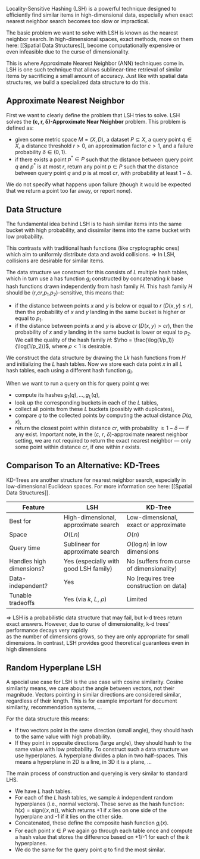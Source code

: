 Locality-Sensitive Hashing (LSH) is a powerful technique designed to efficiently find similar items in high-dimensional data, especially when exact nearest neighbor search becomes too slow or impractical. 

The basic problem we want to solve with LSH is known as the nearest neighbor search. In high-dimensional spaces, exact methods, more on them here: [[Spatial Data Structures]], become computationally expensive or even infeasible due to the curse of dimensionality.

This is where Approximate Nearest Neighbor (ANN) techniques come in. LSH is one such technique that allows sublinear-time retrieval of similar items by sacrificing a small amount of accuracy. Just like with spatial data structures, we build a specialized data structure to do this.
## Approximate Nearest Neighbor
First we want to clearly define the problem that LSH tries to solve. LSH solves the **(c, r, δ)-Approximate Near Neighbor** problem. This problem is defined as:
- given some metric space $M=(X,D)$, a dataset $P \subseteq X$, a query point $q \in X$, a distance threshold $r > 0$, an approximation factor $c> 1$, and a failure probability $\delta \in (0,1)$.
- if there exists a point $p^* \in P$ such that the distance between query point $q$ and $p^*$ is at most $r$, return any point $p \in P$ such that the distance between query point $q$ and $p$ is at most $cr$, with probability at least $1 - \delta$.  

We do not specify what happens upon failure (though it would be expected that we return a point too far away, or report none).
## Data Structure
The fundamental idea behind LSH is to hash similar items into the same bucket with high probability, and dissimilar items into the same bucket with low probability.

This contrasts with traditional hash functions (like cryptographic ones) which aim to uniformly distribute data and avoid collisions. => In LSH, collisions are desirable for similar items.

The data structure we construct for this consists of $L$ multiple hash tables, which in turn use a has function $g_i$ constructed by concatenating $k$ base hash functions drawn independently from hash family $H$. This hash family $H$ should be ($r$,$cr$,$p_1$,$p_2$)-sensitive, this means that:
- if the distance between points $x$ and $y$ is below or equal to $r$ ($D(x,y) \leq r$), then the probability of $x$ and $y$ landing in the same bucket is higher or equal to $p_1$. 
- if the distance between points $x$ and $y$ is above $cr$ ($D(x,y) > cr$), then the probability of $x$ and $y$ landing in the same bucket is lower or equal to $p_2$.
We call the quality of the hash family $H$: $\rho = \frac{\log(1/p_1)}{\log(1/p_2)}$, where $\rho < 1$ is desirable.

We construct the data structure by drawing the $Lk$ hash functions from $H$ and initializing the $L$ hash tables. Now we store each data point $x$ in all $L$ hash tables, each using a different hash function $g_i$.

When we want to run a query on this for query point $q$ we:
- compute its hashes $g_1(q), …, g_L(q)$,
- look up the corresponding buckets in each of the $L$ tables,
- collect all points from these $L$ buckets (possibly with duplicates),
- compare $q$ to the collected points by computing the actual distance $D(q, x)$,
- return the closest point within distance $cr$, with probability $\geq 1 - \delta$ — if any exist.
Important note, in the ($c$, $r$, $δ$)-approximate nearest neighbor setting, we are not required to return the exact nearest neighbor — only some point within distance $cr$, if one within $r$ exists.
## Comparison To an Alternative: KD-Trees
KD-Trees are another structure for nearest neighbor search, especially in low-dimensional Euclidean spaces. For more information see here: [[Spatial Data Structures]].

| **Feature**              | **LSH**                               | **KD-Tree**                               |
| ------------------------ | ------------------------------------- | ----------------------------------------- |
| Best for                 | High-dimensional, approximate search  | Low-dimensional, exact or approximate     |
| Space                    | $O(Ln)$                               | $O(n)$                                    |
| Query time               | Sublinear for approximate search      | $O(\log n)$ in low dimensions             |
| Handles high dimensions? | Yes (especially with good LSH family) | No (suffers from curse of dimensionality) |
| Data-independent?        | Yes                                   | No (requires tree construction on data)   |
| Tunable tradeoffs        | Yes (via $k$, $L$, $\rho$)            | Limited                                   |

=> LSH is a probabilistic data structure that may fail, but k-d trees return exact answers. However, due to curse of dimensionality, k-d trees’ performance decays very rapidly  
as the number of dimensions grows, so they are only appropriate for small dimensions. In contrast, LSH provides good theoretical guarantees even in high dimensions
## Random Hyperplane LSH
A special use case for LSH is the use case with cosine similarity. Cosine similarity means, we care about the angle between vectors, not their magnitude. Vectors pointing in similar directions are considered similar, regardless of their length. This is for example important for document similarity, recommendation systems, ...

For the data structure this means:
- If two vectors point in the same direction (small angle), they should hash to the same value with high probability.
- If they point in opposite directions (large angle), they should hash to the same value with low probability.
To construct such a data structure we use hyperplanes. A hyperplane divides a plan in two half-spaces. This means a hyperplane in 2D is a line, in 3D it is a plane, ... 

The main process of construction and querying is very similar to standard LHS. 
- We have $L$ hash tables. 
- For each of the $L$ hash tables, we sample $k$ independent random hyperplanes (i.e., normal vectors). These serve as the hash function: $h(x) = \text{sign}(\langle x, \mathbf{n} \rangle)$, which returns +1 if $x$ lies on one side of the hyperplane and -1 if it lies on the other side. 
- Concatenated, these define the composite hash function $g_i(x)$. 
- For each point $x \in P$ we again go through each table once and compute a hash value that stores the difference based on +1/-1 for each of the $k$ hyperplanes. 
- We do the same for the query point $q$ to find the most similar.

